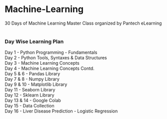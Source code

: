 # Machine-Learning
30 Days of Machine Learning Master Class organized by Pantech eLearning
<br><br>
### Day Wise Learning Plan
Day 1 - Python Programming - Fundamentals<br>
Day 2 - Python Tools, Syntaxes & Data Structures<br>
Day 3 - Machine Learning Concepts<br>
Day 4 - Machine Learning Concepts Contd.<br>
Day 5 & 6 - Pandas Library<br>
Day 7 & 8 - Numpy Library<br>
Day 9 & 10 - Matplotlib Library<br>
Day 11 - Seaborn Library<br>
Day 12 - Sklearn Library<br>
Day 13 & 14 - Google Colab<br>
Day 15 - Data Collection<br>
Day 16 - Liver Disease Prediction - Logistic Regression<br>
